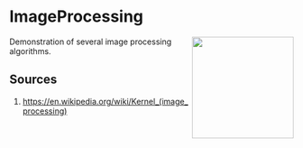 # ImageProcessing

<a href="https://colinschepers.github.io/ImageProcessing"><img align="right" src="./Images/ui.gif" alt="" title="Image processing algorithms" width="180"/></a>

Demonstration of several image processing algorithms.

## Sources

1. https://en.wikipedia.org/wiki/Kernel_(image_processing)
